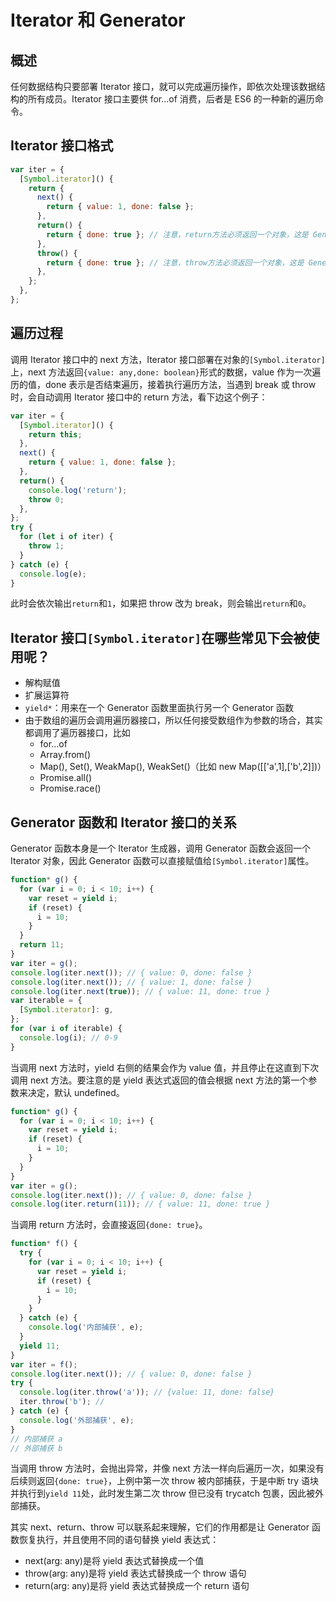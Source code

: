 # Iterator 和 Generator

## 概述

任何数据结构只要部署 Iterator 接口，就可以完成遍历操作，即依次处理该数据结构的所有成员。Iterator 接口主要供 for...of 消费，后者是 ES6 的一种新的遍历命令。

## Iterator 接口格式

```javascript
var iter = {
  [Symbol.iterator]() {
    return {
      next() {
        return { value: 1, done: false };
      },
      return() {
        return { done: true }; // 注意，return方法必须返回一个对象，这是 Generator 规格决定的。
      },
      throw() {
        return { done: true }; // 注意，throw方法必须返回一个对象，这是 Generator 规格决定的。
      },
    };
  },
};
```

## 遍历过程

调用 Iterator 接口中的 next 方法，Iterator 接口部署在对象的`[Symbol.iterator]`上，next 方法返回`{value: any,done: boolean}`形式的数据，value 作为一次遍历的值，done 表示是否结束遍历，接着执行遍历方法，当遇到 break 或 throw 时，会自动调用 Iterator 接口中的 return 方法，看下边这个例子：

```javascript
var iter = {
  [Symbol.iterator]() {
    return this;
  },
  next() {
    return { value: 1, done: false };
  },
  return() {
    console.log('return');
    throw 0;
  },
};
try {
  for (let i of iter) {
    throw 1;
  }
} catch (e) {
  console.log(e);
}
```

此时会依次输出`return`和`1`，如果把 throw 改为 break，则会输出`return`和`0`。

## Iterator 接口`[Symbol.iterator]`在哪些常见下会被使用呢？

- 解构赋值
- 扩展运算符
- `yield*`：用来在一个 Generator 函数里面执行另一个 Generator 函数
- 由于数组的遍历会调用遍历器接口，所以任何接受数组作为参数的场合，其实都调用了遍历器接口，比如
  - for...of
  - Array.from()
  - Map(), Set(), WeakMap(), WeakSet()（比如 new Map([['a',1],['b',2]])）
  - Promise.all()
  - Promise.race()

## Generator 函数和 Iterator 接口的关系

Generator 函数本身是一个 Iterator 生成器，调用 Generator 函数会返回一个 Iterator 对象，因此 Generator 函数可以直接赋值给`[Symbol.iterator]`属性。

```javascript
function* g() {
  for (var i = 0; i < 10; i++) {
    var reset = yield i;
    if (reset) {
      i = 10;
    }
  }
  return 11;
}
var iter = g();
console.log(iter.next()); // { value: 0, done: false }
console.log(iter.next()); // { value: 1, done: false }
console.log(iter.next(true)); // { value: 11, done: true }
var iterable = {
  [Symbol.iterator]: g,
};
for (var i of iterable) {
  console.log(i); // 0-9
}
```

当调用 next 方法时，yield 右侧的结果会作为 value 值，并且停止在这直到下次调用 next 方法。要注意的是 yield 表达式返回的值会根据 next 方法的第一个参数来决定，默认 undefined。

```javascript
function* g() {
  for (var i = 0; i < 10; i++) {
    var reset = yield i;
    if (reset) {
      i = 10;
    }
  }
}
var iter = g();
console.log(iter.next()); // { value: 0, done: false }
console.log(iter.return(11)); // { value: 11, done: true }
```

当调用 return 方法时，会直接返回`{done: true}`。

```javascript
function* f() {
  try {
    for (var i = 0; i < 10; i++) {
      var reset = yield i;
      if (reset) {
        i = 10;
      }
    }
  } catch (e) {
    console.log('内部捕获', e);
  }
  yield 11;
}
var iter = f();
console.log(iter.next()); // { value: 0, done: false }
try {
  console.log(iter.throw('a')); // {value: 11, done: false}
  iter.throw('b'); //
} catch (e) {
  console.log('外部捕获', e);
}
// 内部捕获 a
// 外部捕获 b
```

当调用 throw 方法时，会抛出异常，并像 next 方法一样向后遍历一次，如果没有后续则返回`{done: true}`，上例中第一次 throw 被内部捕获，于是中断 try 语块并执行到`yield 11`处，此时发生第二次 throw 但已没有 trycatch 包裹，因此被外部捕获。

其实 next、return、throw 可以联系起来理解，它们的作用都是让 Generator 函数恢复执行，并且使用不同的语句替换 yield 表达式：

- next(arg: any)是将 yield 表达式替换成一个值
- throw(arg: any)是将 yield 表达式替换成一个 throw 语句
- return(arg: any)是将 yield 表达式替换成一个 return 语句
